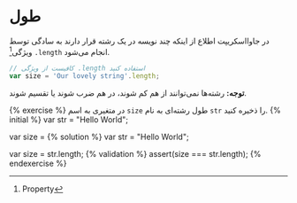 # طول

در جاوااسکریپت اطلاع از اینکه چند نویسه در یک رشته قرار دارند به سادگی توسط ویژگی[^1] `.length` انجام می‌شود.

```js
// کافیست از ویژگی .length استفاده کنید
var size = 'Our lovely string'.length;

```

**توجه:** رشته‌ها نمی‌توانند از هم کم شوند، در هم ضرب شوند یا تقسیم شوند.

{% exercise %}
در متغیری به اسم `size` طول رشته‌ای به نام `str` را ذخیره کنید.
{% initial %}
var str = "Hello World";

var size =
{% solution %}
var str = "Hello World";

var size = str.length;
{% validation %}
assert(size === str.length);
{% endexercise %}

[^1]: Property